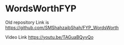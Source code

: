 # WordsWorthFYP

Old repository Link is https://github.com/SMShahzaibShah/FYP_WordsWorth

Video Link https://youtu.be/TAGuaBQyvQo
